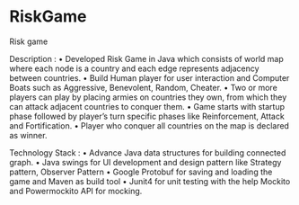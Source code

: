 # RiskGame
Risk game

Description :
• Developed Risk Game in Java which consists of world map where each node is a country and each edge represents adjacency between countries.
• Build Human player for user interaction and Computer Boats such as Aggressive, Benevolent, Random, Cheater.
• Two or more players can play by placing armies on countries they own, from which they can attack adjacent countries to conquer them. 
• Game starts with startup phase followed by player’s turn specific phases like Reinforcement, Attack and Fortification.
• Player who conquer all countries on the map is declared as winner.

Technology Stack :
• Advance Java data structures for building connected graph.
• Java swings for UI development and design pattern like Strategy pattern, Observer Pattern
• Google Protobuf for saving and loading the game and Maven as build tool
• Junit4 for unit testing with the help Mockito and Powermockito API for mocking.
